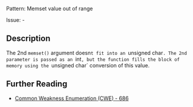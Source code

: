 Pattern: Memset value out of range

Issue: -

## Description

The 2nd `memset()` argument doesn`t fit into an `unsigned char`. The 2nd parameter is passed as an `int`, but the function fills the block of memory using the `unsigned char` conversion of this value.

## Further Reading

* [Common Weakness Enumeration (CWE) - 686](https://cwe.mitre.org/data/definitions/686.html)